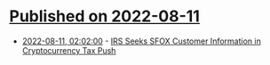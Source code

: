 # [Published on 2022-08-11](index.md)

* [2022-08-11, 02:02:00](https://news.slashdot.org/story/22/08/10/2230243/irs-seeks-sfox-customer-information-in-cryptocurrency-tax-push?utm_source=rss1.0mainlinkanon&utm_medium=feed) - [IRS Seeks SFOX Customer Information in Cryptocurrency Tax Push](https://news.slashdot.org/story/22/08/10/2230243/irs-seeks-sfox-customer-information-in-cryptocurrency-tax-push?utm_source=rss1.0mainlinkanon&utm_medium=feed)
